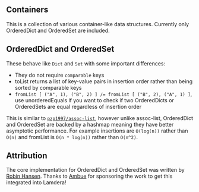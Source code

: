 ## Containers

This is a collection of various container-like data structures. Currently only OrderedDict and OrderedSet are included.

## OrderedDict and OrderedSet

These behave like `Dict` and `Set` with some important differences:
* They do not require `comparable` keys
* toList returns a list of key-value pairs in insertion order rather than being sorted by comparable keys
* `fromList [ ("A", 1), ("B", 2) ] /= fromList [ ("B", 2), ("A", 1) ]`, use unorderedEquals if you want to check if two OrderedDicts or OrderedSets are equal regardless of insertion order

This is similar to [`pzp1997/assoc-list`](https://package.elm-lang.org/packages/pzp1997/assoc-list/latest/), however unlike assoc-list,
OrderedDict and OrderedSet are backed by a hashmap meaning they have better asymptotic performance.
For example insertions are `O(log(n))` rather than `O(n)` and fromList is `O(n * log(n))` rather than `O(n^2)`.

## Attribution

The core implementation for OrderedDict and OrderedSet was written by [Robin Hansen](https://github.com/robinheghan/).
Thanks to [Ambue](https://ambue.com/) for sponsoring the work to get this integrated into Lamdera!